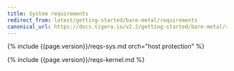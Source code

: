 ```yaml
---
title: System requirements
redirect_from: latest/getting-started/bare-metal/requirements
canonical_url: https://docs.tigera.io/v2.2/getting-started/bare-metal/requirements
---
```


{% include {{page.version}}/reqs-sys.md orch="host protection" %}

{% include {{page.version}}/reqs-kernel.md %}
